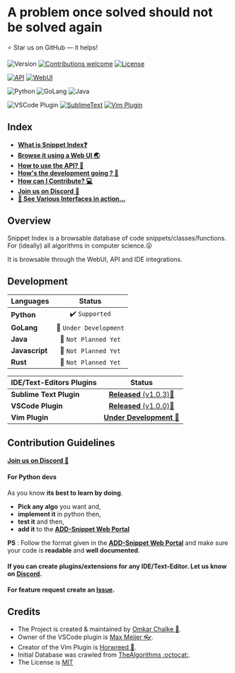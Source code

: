 A problem once solved should not be solved again
======================
:star: Star us on GitHub — it helps!

![Version](https://img.shields.io/badge/Version-Alpha-grey.svg)
[![Contributions welcome](https://img.shields.io/badge/contributions-welcome-brightgreen.svg)](https://github.com/omkarjc27/Snippet-Index/issues)
[![License](https://img.shields.io/badge/license-MIT-blue.svg)](https://opensource.org/licenses/MIT)

[![API](https://img.shields.io/badge/API-v0.1.0-brightgreen.svg)](https://snip-index.herokuapp.com/)
[![WebUI](https://img.shields.io/badge/WebUI-Working-brightgreen.svg)](https://snip-index.herokuapp.com/)

![Python](https://img.shields.io/badge/Python-Supported-brightgreen.svg)
![GoLang](https://img.shields.io/badge/GoLang-UnderConstruction-yellow.svg)
![Java](https://img.shields.io/badge/Java-ComingSoon...-orange.svg)

![VSCode Plugin](https://img.shields.io/badge/VSCodePlugin-v1.0.0-brightgreen.svg)
[![SublimeText](https://img.shields.io/badge/SublimTextPlugin-v1.0.3-brightgreen.svg)](https://github.com/omkarjc27/sublime-snipet-index)
[![Vim Plugin](https://img.shields.io/badge/VimPlugin-UnderConstruction-yellow.svg)](https://github.com/horwreed/Snippit-vim)


## Index
- [**What is Snippet Index:question:**](#overview)
- [**Browse it using a Web UI :earth_asia:**](https://snip-index.herokuapp.com/)
- [**How to use the API? :rocket:**](/API_DOCS.md) 
- [**How's the development going ? :wrench:**](#development)
- [**How can I Contribute? :computer:**](#contribution-guidelines)
- [**Join us on Discord** :mega:](https://discord.gg/8m3d9Bn)
- [**:muscle: See Various Interfaces in action...**](/Demo/Demo.md)

## Overview

Snippet Index is a browsable database of code snippets/classes/functions. For (ideally) all algorithms in computer science.:open_mouth: 

It is browsable through the WebUI, API and IDE integrations.


## Development

| Languages       | Status  |
| --------------- | :----------------------------: |
| **Python**      | :heavy_check_mark: `Supported` |
| **GoLang**      | :wrench: `Under Development`   |
| **Java**        | :pencil: `Not Planned Yet`     |
| **Javascript**  | :pencil: `Not Planned Yet`     |
| **Rust**        | :pencil: `Not Planned Yet`     |


| IDE/Text-Editors  Plugins   | Status                                                                 |
| --------------------------- | :--------------------------------------------------------------------: |
| **Sublime Text Plugin**     | [**Released** (v1.0.3):tada:](https://github.com/omkarjc27/sublime-snipet-index) |
| **VSCode Plugin**           | [**Released** (v1.0.0):tada:](https://github.com/MeijerM1/vscode-snippet-index)  |
| **Vim Plugin**              | [**Under Development** :wrench:](https://github.com/horwreed/Snippit-vim) |


## Contribution Guidelines

#### [Join us on Discord :mega:](https://discord.gg/8m3d9Bn)

#### For Python devs
As you know **its best to learn by doing**.
- **Pick any algo** you want and, 
- **implement it** in python then, 
- **test it** and then,
- **add it** to the [**ADD-Snippet Web Portal**](https://snip-index.herokuapp.com/add)

**PS** : Follow the format given in the [**ADD-Snippet Web Portal**](https://snip-index.herokuapp.com/add) and make sure your code is **readable** and **well documented**.


#### If you can create plugins/extensions for any IDE/Text-Editor. Let us know on [Discord](https://discord.gg/8m3d9Bn).

**For feature request create an [Issue]().**

## Credits

- The Project is created & maintained by [Omkar Chalke :tophat:](https://github.com/omkarjc27/). 
- Owner of the VSCode plugin is [Max Meijer :eyeglasses:](https://github.com/MeijerM1). 
- Creator of the Vim Plugin is [Horwreed :space_invader:](https://github.com/horwreed). 
- Initial Database was crawled from [TheAlgorithms :octocat:](https://github.com/TheAlgorithms/Python). 
- The License is [MIT](/LICENSE) 
